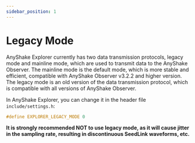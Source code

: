 ```yaml
---
sidebar_position: 1
---
```


# Legacy Mode

AnyShake Explorer currently has two data transmission protocols, legacy mode and mainline mode, which are used to transmit data to the AnyShake Observer. The mainline mode is the default mode, which is more stable and efficient, compatible with AnyShake Observer v3.2.2 and higher version. The legacy mode is an old version of the data transmission protocol, which is compatible with all versions of AnyShake Observer.

In AnyShake Explorer, you can change it in the header file `include/settings.h`:

```cpp
#define EXPLORER_LEGACY_MODE 0
```

**It is strongly recommended NOT to use legacy mode, as it will cause jitter in the sampling rate, resulting in discontinuous SeedLink waveforms, etc.**
